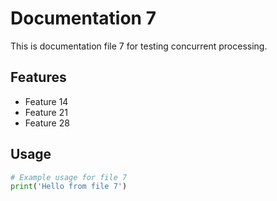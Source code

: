 # Documentation 7

This is documentation file 7 for testing concurrent processing.

## Features
- Feature 14
- Feature 21
- Feature 28

## Usage
```python
# Example usage for file 7
print('Hello from file 7')
```